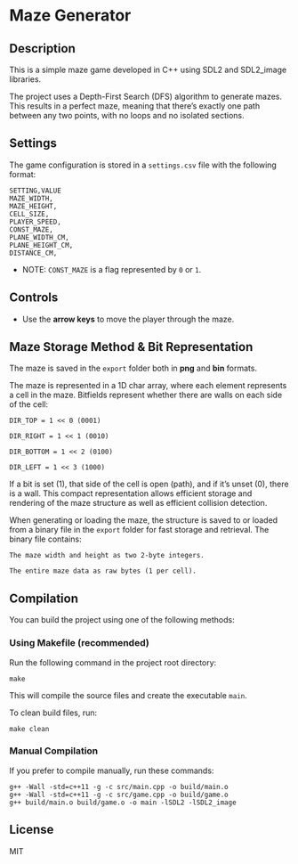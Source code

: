 # Maze Generator

## Description

This is a simple maze game developed in C++ using SDL2 and SDL2\_image libraries.

The project uses a Depth-First Search (DFS) algorithm to generate mazes. This results in a perfect maze, meaning that there’s exactly one path between any two points, with no loops and no isolated sections.

## Settings

The game configuration is stored in a `settings.csv` file with the following format:

```
SETTING,VALUE
MAZE_WIDTH,
MAZE_HEIGHT,
CELL_SIZE,
PLAYER_SPEED,
CONST_MAZE,
PLANE_WIDTH_CM,
PLANE_HEIGHT_CM,
DISTANCE_CM,
```

* NOTE: `CONST_MAZE` is a flag represented by `0` or `1`.

## Controls

* Use the **arrow keys** to move the player through the maze.

## Maze Storage Method & Bit Representation

The maze is saved in the `export` folder both in **png** and **bin** formats.

The maze is represented in a 1D char array, where each element represents a cell in the maze. Bitfields represent whether there are walls on each side of the cell:

```
DIR_TOP = 1 << 0 (0001)

DIR_RIGHT = 1 << 1 (0010)

DIR_BOTTOM = 1 << 2 (0100)

DIR_LEFT = 1 << 3 (1000)
```

If a bit is set (1), that side of the cell is open (path), and if it’s unset (0), there is a wall. This compact representation allows efficient storage and rendering of the maze structure as well as efficient collision detection.

When generating or loading the maze, the structure is saved to or loaded from a binary file in the `export` folder for fast storage and retrieval. The binary file contains:
```
The maze width and height as two 2-byte integers.

The entire maze data as raw bytes (1 per cell).
```
## Compilation

You can build the project using one of the following methods:

### Using Makefile (recommended)

Run the following command in the project root directory:

```
make
```

This will compile the source files and create the executable `main`.

To clean build files, run:

```
make clean
```

### Manual Compilation

If you prefer to compile manually, run these commands:

```
g++ -Wall -std=c++11 -g -c src/main.cpp -o build/main.o
g++ -Wall -std=c++11 -g -c src/game.cpp -o build/game.o
g++ build/main.o build/game.o -o main -lSDL2 -lSDL2_image
```

## License

MIT
